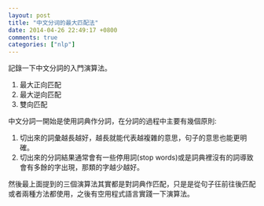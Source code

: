 ```yaml
---
layout: post
title: "中文分词的最大匹配法"
date: 2014-04-26 22:49:17 +0800
comments: true
categories: ["nlp"]
---
```


記錄一下中文分詞的入門演算法。  
1. 最大正向匹配
2. 最大逆向匹配
3. 雙向匹配
<!-- more -->

中文分詞一開始是使用詞典作分詞，在分詞的過程中主要有幾個原則:    
1. 切出來的詞彙越長越好，越長就能代表越複雜的意思，句子的意思也能更明確。  
2. 切出來的分詞結果通常會有一些停用詞(stop words)或是詞典裡沒有的詞導致會有多餘的字出現，那類的字越少越好。

然後最上面提到的三個演算法其實都是對詞典作匹配，只是是從句子彺前往後匹配或者兩種方法都使用，之後有空用程式語言實踐一下演算法。